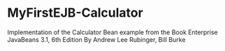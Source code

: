 # MyFirstEJB-Calculator

Implementation of the Calculator Bean example from the Book
Enterprise JavaBeans 3.1, 6th Edition
By Andrew Lee Rubinger, Bill Burke
